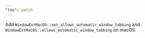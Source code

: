 ```yaml
---
"tao": patch
---
```


Add `WindowExtMacOS::set_allows_automatic_window_tabbing` and `WindowExtMacOS::allows_automatic_window_tabbing` on macOS.
